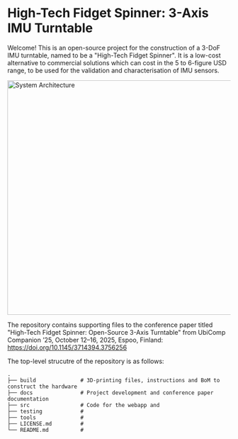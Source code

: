 ﻿# High-Tech Fidget Spinner: 3-Axis IMU Turntable 

Welcome! This is an open-source project for the construction of a 3-DoF IMU turntable, named to be a "High-Tech Fidget Spinner". It is a low-cost alternative to commercial solutions which can cost in the 5 to 6-figure USD range, to be used for the validation and characterisation of IMU sensors. 

<img width="1226" height="529" alt="System Architecture" src="https://github.com/user-attachments/assets/548bdc92-e83a-4a56-b5be-b41e3e2b28fd" />


The repository contains supporting files to the conference paper titled "High-Tech Fidget Spinner: Open-Source 3-Axis Turntable" from UbiComp Companion ’25, October 12–16, 2025, Espoo, Finland: https://doi.org/10.1145/3714394.3756256 

The top-level strucutre of the repository is as follows: 

```
.
├── build              # 3D-printing files, instructions and BoM to construct the hardware    
├── docs               # Project development and conference paper documentation 
├── src                # Code for the webapp and      
├── testing            #       
├── tools              #      
├── LICENSE.md         # 
└── README.md          # 
```
